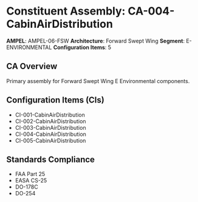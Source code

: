# Constituent Assembly: CA-004-CabinAirDistribution

**AMPEL**: AMPEL-06-FSW
**Architecture**: Forward Swept Wing
**Segment**: E-ENVIRONMENTAL
**Configuration Items**: 5

## CA Overview
Primary assembly for Forward Swept Wing E Environmental components.

## Configuration Items (CIs)
- CI-001-CabinAirDistribution
- CI-002-CabinAirDistribution
- CI-003-CabinAirDistribution
- CI-004-CabinAirDistribution
- CI-005-CabinAirDistribution

## Standards Compliance
- FAA Part 25
- EASA CS-25
- DO-178C
- DO-254
